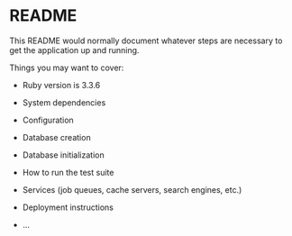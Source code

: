 # README

This README would normally document whatever steps are necessary to get the
application up and running.

Things you may want to cover:

* Ruby version is 3.3.6

* System dependencies

* Configuration

* Database creation

* Database initialization

* How to run the test suite

* Services (job queues, cache servers, search engines, etc.)

* Deployment instructions

* ...
